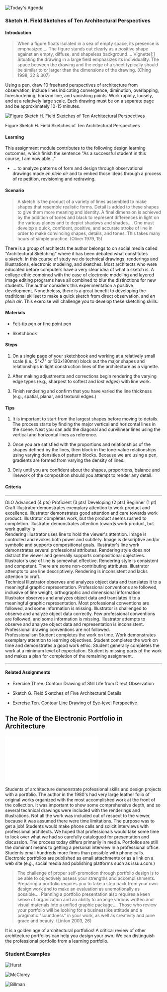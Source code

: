 ![Today's Agenda](images/230405-6_122.png)

### Sketch H. Field Sketches of Ten Architectural Perspectives

#### Introduction

> When a figure floats isolated in a sea of empty space, its presence is
> emphasized.... The figure stands out clearly as a positive shape
> against an empty, diffuse, and shapeless background.... Vignette\[:\]
> Situating the drawing in a large field emphasizes its individuality.
> The space between the drawing and the edge of a sheet typically should
> be similar to or larger than the dimensions of the drawing. (Ching
> 1998, 32 & 307)

Using a pen, draw 10 freehand perspectives of architecture from
observation. Include lines indicating convergence, diminution,
overlapping, foreshortening, horizon line, and vanishing points. Work
rapidly, loosely, and at a relatively large scale. Each drawing must be
on a separate page and be approximately 10-15 minutes.

![Figure Sketch H. Field Sketches of Ten Architectural Perspectives](images/060107fieldSketchPersps.png)

Figure Sketch H. Field Sketches of Ten Architectural Perspectives

#### Learning

This assignment module contributes to the following design learning
outcomes, which finish the sentence "As a successful student in this
course, I am now able..."

-   ... to analyze patterns of form and design through observational
    drawings made *en plein air* and to embed those ideas through a
    process of re petition, revisioning and redrawing.

#### Scenario

> A sketch is the product of a variety of lines assembled to make shapes
> that resemble realistic forms. Detail is added to these shapes to give
> them more meaning and identity. A final dimension is achieved by the
> addition of tones and black to represent differences in light on the
> various planes and to depict shadows and shades.... One must develop a
> quick, confident, positive, and accurate stroke of line in order to
> make convincing shapes, details, and tones. This takes many hours of
> simple practice. (Oliver 1979, 15)

There is a group of architects the author belongs to on social media
called "Architectural Sketching" where it has been debated what
constitutes a *sketch*. In this course of study we do technical
drawings, renderings and illustrations, electronic modeling, and
sketches. Most architects who were educated before computers have a very
clear idea of what a sketch is. A collage ethic combined with the ease
of electronic modeling and layered image editing programs have all
combined to blur the distinctions for new students. The author considers
this experimentation a positive development. Nonetheless, there is a
great benefit to developing the traditional skillset to make a quick
sketch from direct observation, and *en plein air*. This exercise will
challenge you to develop these sketching skills.

#### Materials

-   Felt-tip pen or fine point pen

-   Sketchbook

#### Steps

1.  On a single page of your sketchbook and working at a relatively
    small scale (i.e., 5"x7" or 130x180mm) block out the major shapes
    and relationships in light construction lines of the architecture as
    a vignette.

2.  After making adjustments and corrections begin rendering the varying
    edge types (e.g., sharpest to softest and *lost edges*) with line
    work.

3.  Finish rendering and confirm that you have varied the line thickness
    (e.g., spatial, planar, and textural edges.)

#### Tips

1.  It is important to start from the largest shapes before moving to
    details. The process starts by finding the major vertical and
    horizontal lines in the scene. Next you can add the diagonal and
    curvilinear lines using the vertical and horizontal lines as
    reference.

2.  Once you are satisfied with the proportions and relationships of the
    shapes defined by the lines, then block in the tone-value
    relationships using varying densities of pattern blocks. Because we
    are using a pen, gradients are formed from varying the density of
    lines.

3.  Only until you are confident about the shapes, proportions, balance
    and linework of the composition should you attempt to render any
    detail.

#### Criteria

  ----------------- -------------------------------------------------------------------------------------------------------------------------------------------------------------------------------------------------------------------- -------------------------------------------------------------------------------------------------------------------------------------------------------------------------------------- ----------------------------------------------------------------------------------------------------------------------------------------------------- ------------------------------------------------------------------------------------------------------------------------------------------------ --
  DLO               Advanced (4 pts)                                                                                                                                                                                                     Proficient (3 pts)                                                                                                                                                                     Developing (2 pts)                                                                                                                                    Beginner (1 pt)                                                                                                                                  
  Craft             Illustrator demonstrates exemplary attention to work product and excellence.                                                                                                                                         Illustrator demonstrates good attention and care towards work product.                                                                                                                 Illustrator completes work, but the product seems rushed to completion.                                                                               Illustrator demonstrates attention towards work product, but work quality is                                                                     
  Rendering         Illustrator uses line to hold the viewer\'s attention. Image is controlled and evokes both power and subtlety. Image is descriptive and/or symbolic and supports compositional goals.                                Illustrator\'s line work demonstrates several professional attributes. Rendering style does not distract the viewer and generally supports compositional objectives.                   Illustrator\'s use of line is somewhat effective. Rendering style is consistent and competent. There are some non-contributing attributes.            Illustrator attempts to use line descriptively. Rendering is inconsistent and lacks attention to craft.                                          
  Technical         Illustrator observes and analyzes object data and translates it to a meaningful graphic representation. Professional conventions are followed, inclusive of line weight, orthographic and dimensional information.   Illustrator observes and analyzes object data and translates it to a meaningful graphic representation. Most professional conventions are followed, and some information is missing.   Illustrator is challenged to observe and analyze object data correctly. Few professional conventions are followed, and some information is missing.   Illustrator attempts to observe and analyze object data and representation is inconsistent. Professional drawing conventions are not followed.   
  Professionalism   Student completes the work on time. Work demonstrates exemplary attention to learning objectives.                                                                                                                    Student completes the work on time and demonstrates a good work ethic.                                                                                                                 Student generally completes the work at a minimum level of expectation.                                                                               Student is missing parts of the work and makes a plan for completion of the remaining assignment.                                                
  ----------------- -------------------------------------------------------------------------------------------------------------------------------------------------------------------------------------------------------------------- -------------------------------------------------------------------------------------------------------------------------------------------------------------------------------------- ----------------------------------------------------------------------------------------------------------------------------------------------------- ------------------------------------------------------------------------------------------------------------------------------------------------ --

#### Related Assignments

-   Exercise Three. Contour Drawing of Still Life from Direct
    Observation

-   Sketch G. Field Sketches of Five Architectural Details

-   Exercise Ten. Contour Line Drawing of Eye-level Perspective

## The Role of the Electronic Portfolio in Architecture

![Electronic Portfolio Cover Page](images/060110electronicPort.pdf)

Students of architecture demonstrate professional skills and design
projects with a portfolio. The author in the 1980's had very large
leather folio of original works organized with the most accomplished
work at the front of the collection. It was important to show some
comprehensive depth, and so several technical drawings were included
with the renderings and illustrations. Not all the work was included out
of respect to the viewer, because it was assumed there were time
limitations. The purpose was to get a job! Students would make phone
calls and solicit interviews with professional architects. We hoped that
professionals would take some time to look over what we had so carefully
catalogued for presentation and discussion. The process today differs
primarily in media. Portfolios are still the dominant means to getting a
personal interview in a professional office. Students email hundreds
more firms than possible with phone calls. Electronic portfolios are
published as email attachments or as a link on a web site (e.g., social
media and publishing platforms such as issuu.com.)

> The challenge of proper self-promotion through portfolio design is to
> be able to objectively assess your strengths and accomplishments.
> Preparing a portfolio requires you to take a step back from your own
> design work and to make an evaluation as unemotionally as possible....
> Planning a portfolio presentation also requires a keen sense of
> organization and an ability to arrange various written and visual
> materials into a unified graphic package.... Those who review your
> portfolio will be looking for a businesslike attitude and a pragmatic
> "soundness" in your work, as well as creativity and pure grace and
> beauty. (Linton 2003, 26)

It is a golden age of architectural portfolios! A critical review of
other architecture portfolios can help you *design* your own. We can
distinguish the professional portfolio from a learning portfolio.


### Student Examples

![Hurst](images/hurst_cailey4132066_question_65582438_155189003_skH_hurstC.png)

![McClorey](images/mcclorey_grace4127772_question_65582438_155216703_skH_mccloreyG.png)

![Billman](images/billman_mitchell4136464_question_65582540_155208375_SkH_billmanM.png)
